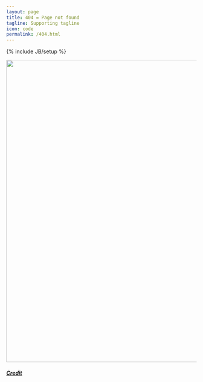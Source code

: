 ```yaml
---
layout: page
title: 404 = Page not found
tagline: Supporting tagline
icon: code
permalink: /404.html
---
```

{% include JB/setup %}

<a href="https://www.flickr.com/photos/damienroue/6911765668" title="View photo on Flickr" target="_blank"><img src="https://farm8.staticflickr.com/7251/6911765668_44d4fd4e75_h.jpg" style="width: 800px;"></a><br />
<h5><a href="https://www.flickr.com/people/damienroue/" title="View user on Flickr" target="_blank">Credit</a></h5>
